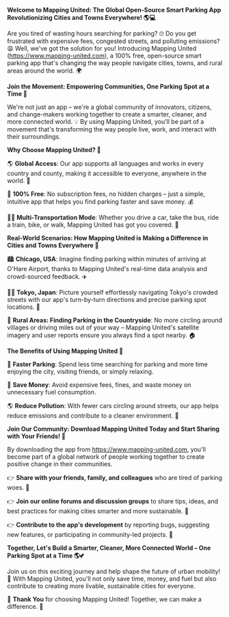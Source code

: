 **Welcome to Mapping United: The Global Open-Source Smart Parking App Revolutionizing Cities and Towns Everywhere! 🌎💻**

Are you tired of wasting hours searching for parking? 🙄 Do you get frustrated with expensive fees, congested streets, and polluting emissions? 😩 Well, we've got the solution for you! Introducing Mapping United (https://www.mapping-united.com), a 100% free, open-source smart parking app that's changing the way people navigate cities, towns, and rural areas around the world. 🌍

**Join the Movement: Empowering Communities, One Parking Spot at a Time 🚀**

We're not just an app – we're a global community of innovators, citizens, and change-makers working together to create a smarter, cleaner, and more connected world. 💡 By using Mapping United, you'll be part of a movement that's transforming the way people live, work, and interact with their surroundings.

**Why Choose Mapping United? 🤔**

🌎 **Global Access**: Our app supports all languages and works in every country and county, making it accessible to everyone, anywhere in the world. 🌟

💸 **100% Free**: No subscription fees, no hidden charges – just a simple, intuitive app that helps you find parking faster and save money. 💰

🚶‍♂️ **Multi-Transportation Mode**: Whether you drive a car, take the bus, ride a train, bike, or walk, Mapping United has got you covered. 🌟

**Real-World Scenarios: How Mapping United is Making a Difference in Cities and Towns Everywhere 🌆**

🏙️ **Chicago, USA**: Imagine finding parking within minutes of arriving at O'Hare Airport, thanks to Mapping United's real-time data analysis and crowd-sourced feedback. ✈️

🚶‍♀️ **Tokyo, Japan**: Picture yourself effortlessly navigating Tokyo's crowded streets with our app's turn-by-turn directions and precise parking spot locations. 📍

💨 **Rural Areas: Finding Parking in the Countryside**: No more circling around villages or driving miles out of your way – Mapping United's satellite imagery and user reports ensure you always find a spot nearby. 🏠

**The Benefits of Using Mapping United 💪**

🚗 **Faster Parking**: Spend less time searching for parking and more time enjoying the city, visiting friends, or simply relaxing.

💸 **Save Money**: Avoid expensive fees, fines, and waste money on unnecessary fuel consumption.

🌎 **Reduce Pollution**: With fewer cars circling around streets, our app helps reduce emissions and contribute to a cleaner environment. 🌿

**Join Our Community: Download Mapping United Today and Start Sharing with Your Friends! 📲**

By downloading the app from https://www.mapping-united.com, you'll become part of a global network of people working together to create positive change in their communities.

👉 **Share with your friends, family, and colleagues** who are tired of parking woes. 💬

👉 **Join our online forums and discussion groups** to share tips, ideas, and best practices for making cities smarter and more sustainable. 📱

👉 **Contribute to the app's development** by reporting bugs, suggesting new features, or participating in community-led projects. 🚀

**Together, Let's Build a Smarter, Cleaner, More Connected World – One Parking Spot at a Time 🌎💕**

Join us on this exciting journey and help shape the future of urban mobility! 🚀 With Mapping United, you'll not only save time, money, and fuel but also contribute to creating more livable, sustainable cities for everyone.

👏 **Thank You** for choosing Mapping United! Together, we can make a difference. 💖